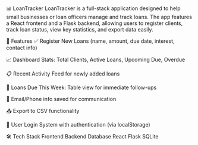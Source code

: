 📊 LoanTracker
LoanTracker is a full-stack application designed to help small businesses or loan officers manage and track loans. The app features a React frontend and a Flask backend, allowing users to register clients, track loan status, view key statistics, and export data easily.

🚀 Features
✅ Register New Loans (name, amount, due date, interest, contact info)

📈 Dashboard Stats: Total Clients, Active Loans, Upcoming Due, Overdue

📋 Recent Activity Feed for newly added loans

📅 Loans Due This Week: Table view for immediate follow-ups

📨 Email/Phone info saved for communication

📤 Export to CSV functionality

🔐 User Login System with authentication (via localStorage)

🛠️ Tech Stack
Frontend	Backend	Database
React	Flask	SQLite
